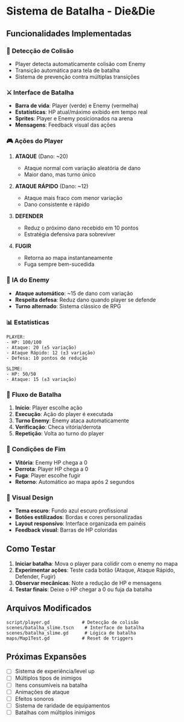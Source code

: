 # Sistema de Batalha - Die&Die

## Funcionalidades Implementadas

### 🎯 **Detecção de Colisão**
- Player detecta automaticamente colisão com Enemy
- Transição automática para tela de batalha
- Sistema de prevenção contra múltiplas transições

### ⚔️ **Interface de Batalha**
- **Barra de vida**: Player (verde) e Enemy (vermelha)
- **Estatísticas**: HP atual/máximo exibido em tempo real
- **Sprites**: Player e Enemy posicionados na arena
- **Mensagens**: Feedback visual das ações

### 🎮 **Ações do Player**
1. **ATAQUE** (Dano: ~20)
   - Ataque normal com variação aleatória de dano
   - Maior dano, mas turno único

2. **ATAQUE RÁPIDO** (Dano: ~12)
   - Ataque mais fraco com menor variação
   - Dano consistente e rápido

3. **DEFENDER**
   - Reduz o próximo dano recebido em 10 pontos
   - Estratégia defensiva para sobreviver

4. **FUGIR**
   - Retorna ao mapa instantaneamente
   - Fuga sempre bem-sucedida

### 🤖 **IA do Enemy**
- **Ataque automático**: ~15 de dano com variação
- **Respeita defesa**: Reduz dano quando player se defende
- **Turno alternado**: Sistema clássico de RPG

### 📊 **Estatísticas**
```
PLAYER:
- HP: 100/100
- Ataque: 20 (±5 variação)
- Ataque Rápido: 12 (±3 variação)
- Defesa: 10 pontos de redução

SLIME:
- HP: 50/50
- Ataque: 15 (±3 variação)
```

### 🔄 **Fluxo de Batalha**
1. **Início**: Player escolhe ação
2. **Execução**: Ação do player é executada
3. **Turno Enemy**: Enemy ataca automaticamente
4. **Verificação**: Checa vitória/derrota
5. **Repetição**: Volta ao turno do player

### 🏁 **Condições de Fim**
- **Vitória**: Enemy HP chega a 0
- **Derrota**: Player HP chega a 0
- **Fuga**: Player escolhe fugir
- **Retorno**: Automático ao mapa após 2 segundos

### 🎨 **Visual Design**
- **Tema escuro**: Fundo azul escuro profissional
- **Botões estilizados**: Bordas e cores personalizadas
- **Layout responsivo**: Interface organizada em painéis
- **Feedback visual**: Barras de HP coloridas

## Como Testar

1. **Iniciar batalha**: Mova o player para colidir com o enemy no mapa
2. **Experimentar ações**: Teste cada botão (Ataque, Ataque Rápido, Defender, Fugir)
3. **Observar mecânicas**: Note a redução de HP e mensagens
4. **Testar finais**: Deixe o HP chegar a 0 ou fuja da batalha

## Arquivos Modificados

```
script/player.gd            # Detecção de colisão
scenes/batalha_slime.tscn    # Interface de batalha
scenes/batalha_slime.gd      # Lógica de batalha
maps/Map1Test.gd            # Reset de triggers
```

## Próximas Expansões

- [ ] Sistema de experiência/level up
- [ ] Múltiplos tipos de inimigos
- [ ] Itens consumíveis na batalha
- [ ] Animações de ataque
- [ ] Efeitos sonoros
- [ ] Sistema de raridade de equipamentos
- [ ] Batalhas com múltiplos inimigos
